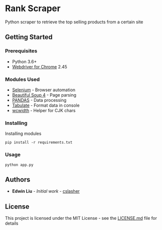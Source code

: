 # Rank Scraper

Python scraper to retrieve the top selling products from a certain site

## Getting Started

### Prerequisites

- Python 3.6+
- [Webdriver for Chrome](http://chromedriver.chromium.org/) 2.45

### Modules Used

- [Selenium](https://www.seleniumhq.org/) - Browser automation
- [Beautiful Soup 4](https://www.crummy.com/software/BeautifulSoup/bs4/doc/) - Page parsing
- [PANDAS](https://pandas.pydata.org/) - Data processing
- [Tabulate](https://pypi.org/project/tabulate/) - Format data in console
- [wcwidth](https://pypi.org/project/wcwidth/) - Helper for CJK chars

### Installing

Installing modules

```
pip install -r requirements.txt
```

### Usage

```
python app.py
```

## Authors

- **Edwin Liu** - _Initial work_ - [cslasher](https://github.com/cslasher)

## License

This project is licensed under the MIT License - see the [LICENSE.md](LICENSE.md) file for details
